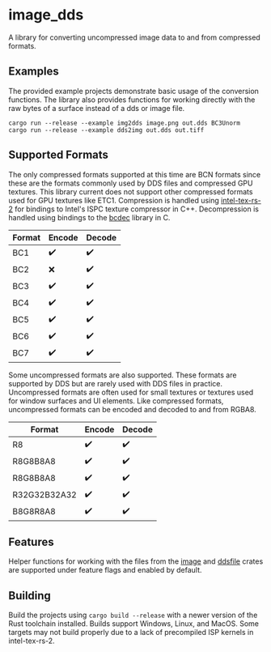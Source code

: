 # image_dds
A library for converting uncompressed image data to and from compressed formats.

## Examples
The provided example projects demonstrate basic usage of the conversion functions. 
The library also provides functions for working directly with the raw bytes of a surface instead of a dds or image file.

`cargo run --release --example img2dds image.png out.dds BC3Unorm`  
`cargo run --release --example dds2img out.dds out.tiff`  

## Supported Formats
The only compressed formats supported at this time are BCN formats since these are the formats commonly used by DDS files and compressed GPU textures. This library current does not support other compressed formats used for GPU textures like ETC1. Compression is handled using [intel-tex-rs-2](https://github.com/Traverse-Research/intel-tex-rs-2) for bindings to Intel's ISPC texture compressor in C++. Decompression is handled using bindings to the [bcdec](https://github.com/iOrange/bcdec) library in C.

| Format | Encode | Decode |
| --- | --- | --- |
| BC1 | :heavy_check_mark: | :heavy_check_mark: |
| BC2 | :x: | :heavy_check_mark: |
| BC3 | :heavy_check_mark: | :heavy_check_mark: |
| BC4 | :heavy_check_mark: | :heavy_check_mark: |
| BC5 | :heavy_check_mark: | :heavy_check_mark: |
| BC6 | :heavy_check_mark: | :heavy_check_mark: |
| BC7 | :heavy_check_mark: | :heavy_check_mark: |

Some uncompressed formats are also supported. These formats are supported by DDS but are rarely used with DDS files in practice. Uncompressed formats are often used for small textures or textures used for window surfaces and UI elements. Like compressed formats, uncompressed formats can be encoded and decoded to and from RGBA8.

| Format | Encode | Decode |
| --- | --- | --- |
| R8 | :heavy_check_mark: | :heavy_check_mark: |
| R8G8B8A8 | :heavy_check_mark: | :heavy_check_mark: |
| R8G8B8A8 | :heavy_check_mark: | :heavy_check_mark: |
| R32G32B32A32 | :heavy_check_mark: | :heavy_check_mark: |
| B8G8R8A8 | :heavy_check_mark: | :heavy_check_mark: |

## Features
Helper functions for working with the files from the [image](https://crates.io/crates/image) and [ddsfile](https://crates.io/crates/ddsfile) crates are supported under feature flags and enabled by default.

## Building
Build the projects using `cargo build --release` with a newer version of the Rust toolchain installed. Builds support Windows, Linux, and MacOS. Some targets may not build properly due to a lack of precompiled ISP kernels in intel-tex-rs-2.